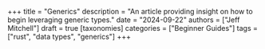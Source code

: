 +++
title = "Generics"
description = "An article providing insight on how to begin leveraging generic types."
date = "2024-09-22"
authors = ["Jeff Mitchell"]
draft = true
[taxonomies]
categories = ["Beginner Guides"]
tags = ["rust", "data types", "generics"]
+++
